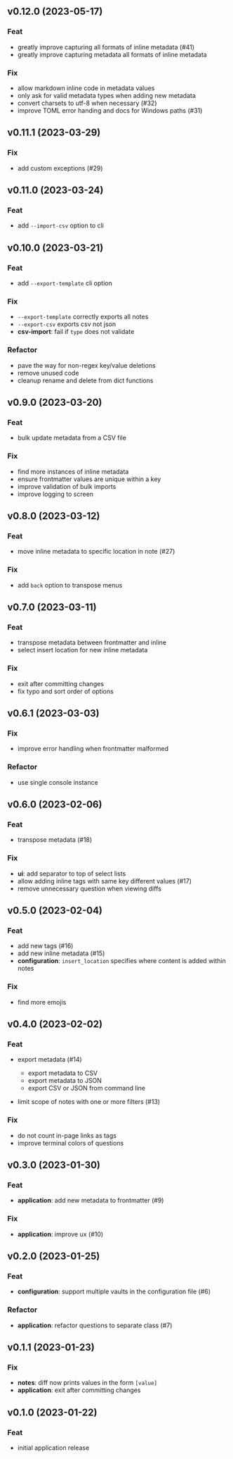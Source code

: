 ## v0.12.0 (2023-05-17)

### Feat

- greatly improve capturing all formats of inline metadata (#41)
- greatly improve capturing metadata all formats of inline metadata

### Fix

- allow markdown inline code in metadata values
- only ask for valid metadata types when adding new metadata
- convert charsets to utf-8 when necessary (#32)
- improve TOML error handing and docs for Windows paths (#31)

## v0.11.1 (2023-03-29)

### Fix

- add custom exceptions (#29)

## v0.11.0 (2023-03-24)

### Feat

- add `--import-csv` option to cli

## v0.10.0 (2023-03-21)

### Feat

- add `--export-template` cli option

### Fix

- `--export-template` correctly exports all notes
- `--export-csv` exports csv not json
- **csv-import**: fail if `type` does not validate

### Refactor

- pave the way for non-regex key/value deletions
- remove unused code
- cleanup rename and delete from dict functions

## v0.9.0 (2023-03-20)

### Feat

- bulk update metadata from a CSV file

### Fix

- find more instances of inline metadata
- ensure frontmatter values are unique within a key
- improve validation of bulk imports
- improve logging to screen

## v0.8.0 (2023-03-12)

### Feat

- move inline metadata to specific location in note (#27)

### Fix

- add `back` option to transpose menus

## v0.7.0 (2023-03-11)

### Feat

- transpose metadata between frontmatter and inline
- select insert location for new inline metadata

### Fix

- exit after committing changes
- fix typo and sort order of options

## v0.6.1 (2023-03-03)

### Fix

- improve error handling when frontmatter malformed

### Refactor

- use single console instance

## v0.6.0 (2023-02-06)

### Feat

- transpose metadata (#18)

### Fix

- **ui**: add separator to top of select lists
- allow adding inline tags with same key different values (#17)
- remove unnecessary question when viewing diffs

## v0.5.0 (2023-02-04)

### Feat

-   add new tags (#16)
-   add new inline metadata (#15)
-   **configuration**: `insert_location` specifies where content is added within notes

### Fix

-   find more emojis

## v0.4.0 (2023-02-02)

### Feat

-   export metadata (#14)

    -   export metadata to CSV
    -   export metadata to JSON
    -   export CSV or JSON from command line

-   limit scope of notes with one or more filters (#13)

### Fix

-   do not count in-page links as tags
-   improve terminal colors of questions

## v0.3.0 (2023-01-30)

### Feat

-   **application**: add new metadata to frontmatter (#9)

### Fix

-   **application**: improve ux (#10)

## v0.2.0 (2023-01-25)

### Feat

-   **configuration**: support multiple vaults in the configuration file (#6)

### Refactor

-   **application**: refactor questions to separate class (#7)

## v0.1.1 (2023-01-23)

### Fix

-   **notes**: diff now prints values in the form `[value]`
-   **application**: exit after committing changes

## v0.1.0 (2023-01-22)

### Feat

-   initial application release
